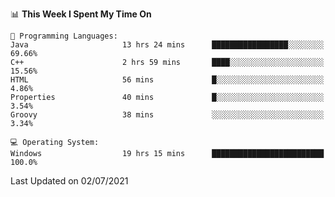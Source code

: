 
<!--START_SECTION:waka-->
📊 **This Week I Spent My Time On** 

```text
💬 Programming Languages: 
Java                     13 hrs 24 mins      █████████████████░░░░░░░░   69.66% 
C++                      2 hrs 59 mins       ████░░░░░░░░░░░░░░░░░░░░░   15.56% 
HTML                     56 mins             █░░░░░░░░░░░░░░░░░░░░░░░░   4.86% 
Properties               40 mins             █░░░░░░░░░░░░░░░░░░░░░░░░   3.54% 
Groovy                   38 mins             ░░░░░░░░░░░░░░░░░░░░░░░░░   3.34%

💻 Operating System: 
Windows                  19 hrs 15 mins      █████████████████████████   100.0%

```


 Last Updated on 02/07/2021
<!--END_SECTION:waka-->
